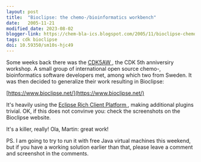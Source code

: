 ```yaml
---
layout: post
title:  "Bioclipse: the chemo-/bioinformatics workbench"
date:   2005-11-21
modified_date: 2023-08-02
blogger-link: https://chem-bla-ics.blogspot.com/2005/11/bioclipse-chemo-bioinformatics.html
tags: cdk bioclipse
doi: 10.59350/sm10s-hjc49
---
```


Some weeks back there was the [CDK5AW <i class="fa-solid fa-box-archive fa-xs"></i>](https://web.archive.org/web/20080208101002/http://almost.cubic.uni-koeln.de/cdk/cdk_top/events/cdk5yearworkshop/),
the CDK 5th anniversiry workshop. A small group of international open source chemo-, bioinformatics software developers met,
among which two from Sweden. It was then decided to generalize their work resulting in Bioclipse:

[https://www.bioclipse.net/](https://www.bioclipse.net/)

It's heavily using the [Eclipse Rich Client Platform <i class="fa-solid fa-recycle fa-xs"></i>](https://wiki.eclipse.org/Rich_Client_Platform), making additional plugins trivial. OK, if this does
not convinve you: check the screenshots on the Bioclipse website.

It's a killer, really! Ola, Martin: great work!

PS. I am going to try to run it with free Java virtual machines this weekend, but if you have a working solution earlier than that, please leave a comment and screenshot in the comments.
